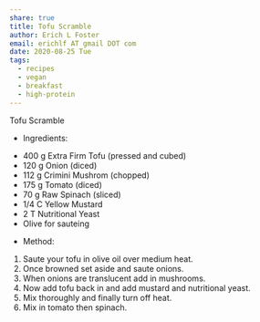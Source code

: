 ```yaml
---
share: true
title: Tofu Scramble
author: Erich L Foster
email: erichlf AT gmail DOT com
date: 2020-08-25 Tue
tags:
  - recipes
  - vegan
  - breakfast
  - high-protein
---
```

Tofu Scramble
* Ingredients:
- 400 g Extra Firm Tofu (pressed and cubed)
- 120 g Onion (diced)
- 112 g Crimini Mushrom (chopped)
- 175 g Tomato (diced)
- 70 g Raw Spinach (sliced)
- 1/4 C Yellow Mustard
- 2 T Nutritional Yeast
- Olive for sauteing

* Method:
1. Saute your tofu in olive oil over medium heat.
2. Once browned set aside and saute onions.
3. When onions are translucent add in mushrooms.
4. Now add tofu back in and add mustard and nutritional yeast.
5. Mix thoroughly and finally turn off heat.
6. Mix in tomato then spinach.
